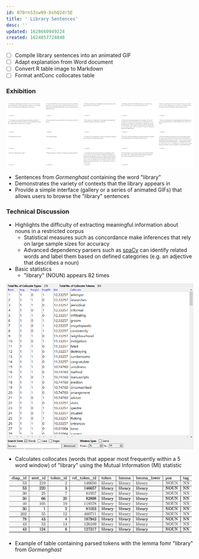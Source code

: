 ```yaml
---
id: 070rnS3sw99-bshQ2dr5E
title: ' Library Sentences'
desc: ''
updated: 1628660949224
created: 1624857724848
---
```


- [ ] Compile library sentences into an animated GIF
- [ ] Adapt explanation from Word document
- [ ] Convert R table image to Markdown 
- [ ] Format antConc collocates table

### Exhibition

![Library sentences (Placeholder)](/assets/images/2021-08-11-14-57-39.png)

- Sentences from *Gormenghast* containing the word "library"
- Demonstrates the variety of contexts that the library appears in
- Provide a simple interface (gallery or a series of animated GIFs) that allows users to browse the "library" sentences

### Technical Discussion

- Highlights the difficulty of extracting meaningful information about nouns in a restricted corpus
  - Statistical measures such as concordance make inferences that rely on large sample sizes for accuracy
  - Advanced dependency parsers such as [spaCy](https://spacy.io/api/dependencyparser) can identify related words and label them based on defined categories (e.g. an adjective that describes a noun)   
- Basic statistics
  - "library" (NOUN) appears 82 times

![Library collocates from antConc](/assets/images/2021-08-11-15-17-04.png)

- Calculates collocates (words that appear most frequently within a 5 word window) of "library" using the Mutual Information (MI) statistic

![Parsed library sentences as a table](/assets/images/2021-08-11-15-43-14.png)

- Example of table containing parsed tokens with the lemma fomr "library" from *Gormenghast*